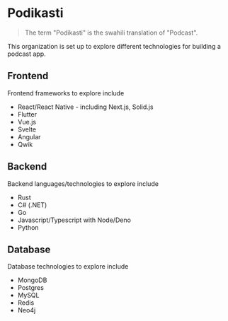 # Podikasti

> The term "Podikasti" is the swahili translation of "Podcast".

This organization is set up to explore different technologies for building a podcast app. 

## Frontend

Frontend frameworks to explore include
- React/React Native - including Next.js, Solid.js
- Flutter
- Vue.js
- Svelte
- Angular
- Qwik


## Backend

Backend languages/technologies to explore include
- Rust
- C# (.NET)
- Go
- Javascript/Typescript with Node/Deno
- Python


## Database

Database technologies to explore include
- MongoDB
- Postgres
- MySQL
- Redis
- Neo4j